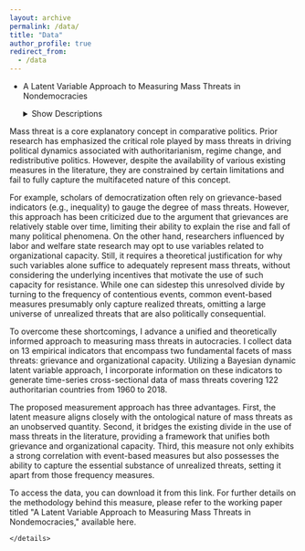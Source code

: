```yaml
---
layout: archive
permalink: /data/
title: "Data"
author_profile: true
redirect_from:
  - /data
---
```


* A Latent Variable Approach to Measuring Mass Threats in Nondemocracies

    <details>
      <summary>Show Descriptions </summary>

Mass threat is a core explanatory concept in comparative politics. Prior research has emphasized the critical role played by mass threats in driving political dynamics associated with authoritarianism, regime change, and redistributive politics. However, despite the availability of various existing measures in the literature, they are constrained by certain limitations and fail to fully capture the multifaceted nature of this concept.

For example, scholars of democratization often rely on grievance-based indicators (e.g., inequality) to gauge the degree of mass threats. However, this approach has been criticized due to the argument that grievances are relatively stable over time, limiting their ability to explain the rise and fall of many political phenomena. On the other hand, researchers influenced by labor and welfare state research may opt to use variables related to organizational capacity. Still, it requires a theoretical justification for why such variables alone suffice to adequately represent mass threats, without considering the underlying incentives that motivate the use of such capacity for resistance. While one can sidestep this unresolved divide by turning to the frequency of contentious events, common event-based measures presumably only capture realized threats, omitting a large universe of unrealized threats that are also politically consequential.

To overcome these shortcomings, I advance a unified and theoretically informed approach to measuring mass threats in autocracies. I collect data on 13 empirical indicators that encompass two fundamental facets of mass threats: grievance and organizational capacity. Utilizing a Bayesian dynamic latent variable approach, I incorporate information on these indicators to generate time-series cross-sectional data of mass threats covering 122 authoritarian countries from 1960 to 2018.

The proposed measurement approach has three advantages. First, the latent measure aligns closely with the ontological nature of mass threats as an unobserved quantity. Second, it bridges the existing divide in the use of mass threats in the literature, providing a framework that unifies both grievance and organizational capacity. Third, this measure not only exhibits a strong correlation with event-based measures but also possesses the ability to capture the essential substance of unrealized threats, setting it apart from those frequency measures.

To access the data, you can download it from this link. For further details on the methodology behind this measure, please refer to the working paper titled "A Latent Variable Approach to Measuring Mass Threats in Nondemocracies," available here.

    </details>


